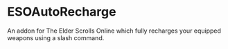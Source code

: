 # ESOAutoRecharge
An addon for The Elder Scrolls Online which fully recharges your equipped weapons using a slash command. 
